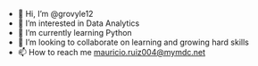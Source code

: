 - 👋 Hi, I’m @grovyle12
- 👀 I’m interested in Data Analytics
- 🌱 I’m currently learning Python
- 💞️ I’m looking to collaborate on learning and growing hard skills
- 📫 How to reach me mauricio.ruiz004@mymdc.net
<!---
grovyle12/grovyle12 is a ✨ special ✨ repository because its `README.md` (this file) appears on your GitHub profile.
You can click the Preview link to take a look at your changes.
--->
